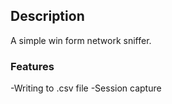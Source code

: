 ## Description
A simple win form network sniffer. 
### Features
-Writing to .csv file
-Session capture
